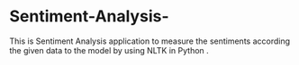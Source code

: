 # Sentiment-Analysis-
This is Sentiment Analysis application to measure the sentiments  according the given data to the model by using NLTK in Python .
